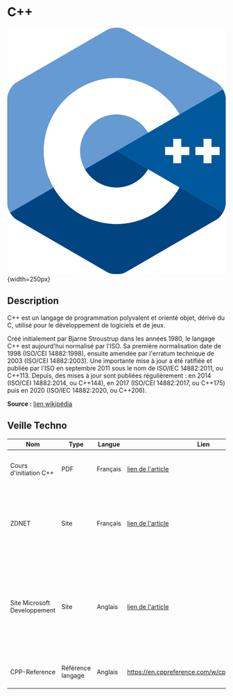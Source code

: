 # C++

![Github](image-1.png){width=250px}


## Description
C++ est un langage de programmation polyvalent et orienté objet, dérivé du C, utilisé pour le développement de logiciels et de jeux.

Créé initialement par Bjarne Stroustrup dans les années 1980, le langage C++ est aujourd'hui normalisé par l'ISO. Sa première normalisation date de 1998 (ISO/CEI 14882:1998), ensuite amendée par l'erratum technique de 2003 (ISO/CEI 14882:2003). Une importante mise à jour a été ratifiée et publiée par l'ISO en septembre 2011 sous le nom de ISO/IEC 14882:2011, ou C++113. Depuis, des mises à jour sont publiées régulièrement : en 2014 (ISO/CEI 14882:2014, ou C++144), en 2017 (ISO/CEI 14882:2017, ou C++175) puis en 2020 (ISO/IEC 14882:2020, ou C++206). 

**Source :** [lien wikipédia](https://fr.wikipedia.org/wiki/C%2B%2B)

## Veille Techno
Nom  | Type  | Langue | Lien | Description | Tags | Note
------|-------|--------|------|-------------|------|------
Cours d'initiation C++ | PDF | Français | [lien de l'article](https://www.fresnel.fr/perso/stout/langage_C/Chap_1_Notions_de_base.pdf) | Un cours expliquant les bases à connaitre sur C++ | #GIT #Logiciel | 5 :star:
ZDNET | Site | Français | [lien de l'article](https://www.zdnet.fr/actualites/c-c-4000002340q.htm) | Un blog regroupant de nombreux articles sur les nouveautés autour de C et C++ | #C++ #Blog | 3 :star: |
Site Microsoft Developpement | Site | Anglais | [lien de l'article](https://devblogs.microsoft.com/cppblog/) | Site officiel de microsoft, contenant les notes de mise à jour des derniers changement sur différents language, dont C++ | #C++ #Blog #Microsoft | 5 :star:
CPP-Reference|Référence langage|Anglais|https://en.cppreference.com/w/cpp/language/history|Références des versions de C++|#Historique|4 :star:
